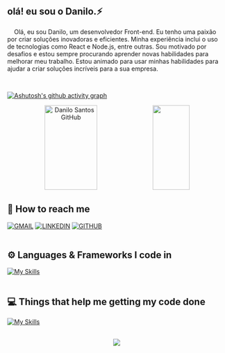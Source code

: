 
## olá! eu sou o Danilo.⚡
<p style="margin-top: '20px'">
 &nbsp; &nbsp; Olá, eu sou Danilo, um desenvolvedor Front-end. Eu tenho uma paixão por criar soluções inovadoras e eficientes. Minha experiência inclui o uso de tecnologias como React e Node.js, entre outras. Sou motivado por desafios e estou sempre procurando aprender novas habilidades para melhorar meu trabalho. Estou animado para usar minhas habilidades para ajudar a criar soluções incríveis para a sua empresa.

</p>
<br/>

[![Ashutosh's github activity graph](https://github-readme-activity-graph.vercel.app/graph?username=DevDaniloSants&bg_color=transparent&color=bcc3fb&line=4c5a9e&point=007cdb&area=true&hide_border=true)](https://github.com/ashutosh00710/github-readme-activity-graph)

<div align="center">  
  <img width="49%" height="195px" src="https://github-readme-stats.vercel.app/api?username=DevDaniloSants&show_icons=true&count_private=true&hide_border=true&title_color=4169E1&icon_color=4169E1&text_color=c9d1d9&bg_color=0d1117" alt="Danilo Santos GitHub" /> 
  <img width="41%" height="195px" src="https://github-readme-stats.vercel.app/api/top-langs/?username=DevDaniloSants&layout=compact&hide_border=true&title_color=4169E1&text_color=fff&bg_color=0d1117" />
</div>

## 👥  How to reach me
<div>
  <a href="mailto: sdaniloscofield@gmail.com"><img  src="https://img.shields.io/badge/Gmail-D14836?style=for-the-badge&logo=gmail&logoColor=white" alt="GMAIL" title="GMAIL"/></a>
  <a href="https://www.linkedin.com/in/danilodss/"><img  src="https://img.shields.io/badge/LinkedIn-0077B5?style=for-the-badge&logo=linkedin&logoColor=white" alt="LINKEDIN" title="LINKEDIN"/></a>
  <a href="https://github.com/DevDaniloSants"><img  src="https://img.shields.io/badge/GitHub-100000?style=for-the-badge&logo=github&logoColor=white" alt="GITHUB" title="GITHUB"/></a>
</div>
<br/>

## ⚙️ Languages & Frameworks I code in
[![My Skills](https://skillicons.dev/icons?i=html,css,bootstrap,sass,styledcomponents,js,ts,react,nodejs,express,redux,mongodb,firebase)](https://skillicons.dev)
<br/>
<br/>

## 💻 Things that help me getting my code done
[![My Skills](https://skillicons.dev/icons?i=ubuntu,vscode,git,figma,npm,github,postman)](https://skillicons.dev)
<br/>
<br/>

<p align="center">
  <img src="https://github-profile-trophy.vercel.app/?username=DevDaniloSants&theme=nord&row=2&no-bg=true&column=8&margin-w=5&margin-h=15" />
</p>
